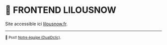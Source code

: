 # 🚀 FRONTEND LILOUSNOW

Site accessible ici [lilousnow.fr](https://lilousnow.fr).

---

<sub>🤫 Psst! [Notre équipe (DualDclic)](https://dualdclic.fr).</sub>

